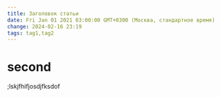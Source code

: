 ```yaml
---
title: Заголовок статьи
date: Fri Jan 01 2021 03:00:00 GMT+0300 (Москва, стандартное время)
change: 2024-02-16 23:19
tags: tag1,tag2
---
```

# second
;lskjfhifjosdjfksdof
